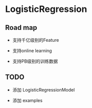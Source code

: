 # LogisticRegression

## Road map
 
   * 支持千亿级别的Feature
   
   * 支持online learning
   
   * 支持PB级别的训练数据
 
## TODO
 
   * 添加 LogisticRegressionModel
      
   * 添加 examples  